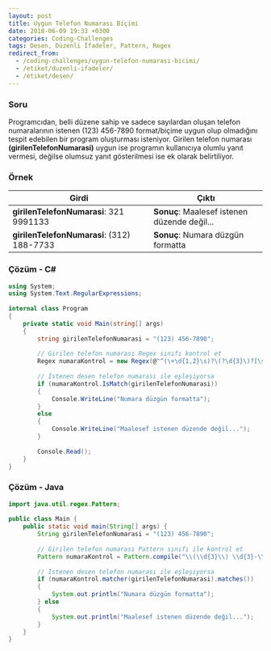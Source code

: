 ```yaml
---
layout: post
title: Uygun Telefon Numarası Biçimi
date: 2018-06-09 19:33 +0300
categories: Coding-Challenges
tags: Desen, Düzenli İfadeler, Pattern, Regex
redirect_from:
  - /coding-challenges/uygun-telefon-numarasi-bicimi/
  - /etiket/duzenli-ifadeler/
  - /etiket/desen/
---
```

### Soru
Programcıdan, belli düzene sahip ve sadece sayılardan oluşan telefon numaralarının istenen (123) 456-7890 format/biçime uygun olup olmadığını tespit edebilen bir program oluşturması isteniyor. Girilen telefon numarası **(girilenTelefonNumarasi)** uygun ise programın kullanıcıya olumlu yanıt vermesi, değilse olumsuz yanıt gösterilmesi ise ek olarak belirtiliyor.

### Örnek

| Girdi                                      | Çıktı                                        |
|--------------------------------------------|----------------------------------------------|
| **girilenTelefonNumarasi**: 321 9991133    | **Sonuç**: Maalesef istenen düzende değil... |
| **girilenTelefonNumarasi**: (312) 188-7733 | **Sonuç**: Numara düzgün formatta            |

### Çözüm - C#
```csharp
using System;
using System.Text.RegularExpressions;
 
internal class Program
{
    private static void Main(string[] args)
    {
        string girilenTelefonNumarasi = "(123) 456-7890";
 
        // Girilen telefon numarası Regex sınıfı kontrol et
        Regex numaraKontrol = new Regex(@"^(\+\d{1,2}\s)?\(?\d{3}\)?[\s.-]\d{3}[-]\d{4}$");
 
        // İstenen desen telefon numarası ile eşleşiyorsa
        if (numaraKontrol.IsMatch(girilenTelefonNumarasi))
        {
            Console.WriteLine("Numara düzgün formatta");
        }
        else
        {
            Console.WriteLine("Maalesef istenen düzende değil...");
        }
 
        Console.Read();
    }
}
```

### Çözüm - Java
```java
import java.util.regex.Pattern;
 
public class Main {
    public static void main(String[] args) {
        String girilenTelefonNumarasi = "(123) 456-7890";
 
        // Girilen telefon numarası Pattern sınıfı ile kontrol et
        Pattern numaraKontrol = Pattern.compile("\\(\\d{3}\\) \\d{3}-\\d{4}");
 
        // İstenen desen telefon numarası ile eşleşiyorsa
        if (numaraKontrol.matcher(girilenTelefonNumarasi).matches())
        {
            System.out.println("Numara düzgün formatta");
        } else
        {
            System.out.println("Maalesef istenen düzende değil...");
        }
    }
}
```